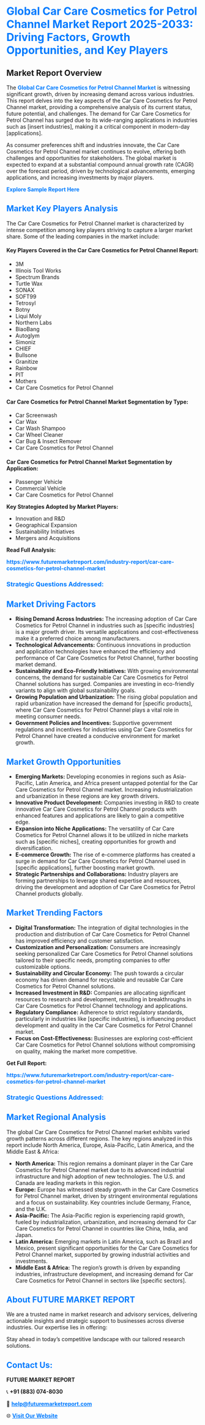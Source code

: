 <h1 style="color: #007BFF;">Global Car Care Cosmetics for Petrol Channel Market Report 2025-2033: Driving Factors, Growth Opportunities, and Key Players</h1>

<section id="overview">
<h2>Market Report Overview</h2>
<p>The <a href="https://www.futuremarketreport.com/industry-report/car-care-cosmetics-for-petrol-channel-market" style="color: #007BFF; text-decoration: none;"><strong>Global Car Care Cosmetics for Petrol Channel Market</strong></a> is witnessing significant growth, driven by increasing demand across various industries. This report delves into the key aspects of the Car Care Cosmetics for Petrol Channel market, providing a comprehensive analysis of its current status, future potential, and challenges. The demand for Car Care Cosmetics for Petrol Channel has surged due to its wide-ranging applications in industries such as [insert industries], making it a critical component in modern-day [applications].</p>
<p>As consumer preferences shift and industries innovate, the Car Care Cosmetics for Petrol Channel market continues to evolve, offering both challenges and opportunities for stakeholders. The global market is expected to expand at a substantial compound annual growth rate (CAGR) over the forecast period, driven by technological advancements, emerging applications, and increasing investments by major players.</p>
</section>

<section id="overview">
<p><a href="https://www.futuremarketreport.com/request-sample/reportId=110217" style="color: #007BFF; text-decoration: none;"><strong>Explore Sample Report Here</strong></a></p>
</section>

<section id="key-players">
<h2 style="color: #007BFF;">Market Key Players Analysis</h2>
<p>The Car Care Cosmetics for Petrol Channel market is characterized by intense competition among key players striving to capture a larger market share. Some of the leading companies in the market include:</p>
<h4>Key Players Covered in the Car Care Cosmetics for Petrol Channel Report:</h4>
<ul><li>3M</li><li>Illinois Tool Works</li><li>Spectrum Brands</li><li>Turtle Wax</li><li>SONAX</li><li>SOFT99</li><li>Tetrosyl</li><li>Botny</li><li>Liqui Moly</li><li>Northern Labs</li><li>BiaoBang</li><li>Autoglym</li><li>Simoniz</li><li>CHIEF</li><li>Bullsone</li><li>Granitize</li><li>Rainbow</li><li>PIT</li><li>Mothers</li><li>Car Care Cosmetics for Petrol Channel</li></ul>
<h4>Car Care Cosmetics for Petrol Channel Market Segmentation by Type:</h4>
<ul><li>Car Screenwash</li><li>Car Wax</li><li>Car Wash Shampoo</li><li>Car Wheel Cleaner</li><li>Car Bug &amp; Insect Remover</li><li>Car Care Cosmetics for Petrol Channel</li></ul>

<h4>Car Care Cosmetics for Petrol Channel Market Segmentation by Application:</h4>
<ul><li>Passenger Vehicle</li><li>Commercial Vehicle</li><li>Car Care Cosmetics for Petrol Channel</li></ul>
<p><strong>Key Strategies Adopted by Market Players:</strong></p>
<ul>
<li>Innovation and R&D</li>
<li>Geographical Expansion</li>
<li>Sustainability Initiatives</li>
<li>Mergers and Acquisitions</li>
</ul>
</section>

<section>
<p><strong>Read Full Analysis: </strong></p><a href="https://www.futuremarketreport.com/industry-report/car-care-cosmetics-for-petrol-channel-market" style="color: #007BFF; text-decoration: none;"><strong>https://www.futuremarketreport.com/industry-report/car-care-cosmetics-for-petrol-channel-market</strong></a>
<h3 style="color: #007BFF;">Strategic Questions Addressed:</h3>
</section>

<section id="driving-factors">
<h2 style="color: #007BFF;">Market Driving Factors</h2>
<ul>
<li><strong>Rising Demand Across Industries:</strong> The increasing adoption of Car Care Cosmetics for Petrol Channel in industries such as [specific industries] is a major growth driver. Its versatile applications and cost-effectiveness make it a preferred choice among manufacturers.</li>
<li><strong>Technological Advancements:</strong> Continuous innovations in production and application technologies have enhanced the efficiency and performance of Car Care Cosmetics for Petrol Channel, further boosting market demand.</li>
<li><strong>Sustainability and Eco-Friendly Initiatives:</strong> With growing environmental concerns, the demand for sustainable Car Care Cosmetics for Petrol Channel solutions has surged. Companies are investing in eco-friendly variants to align with global sustainability goals.</li>
<li><strong>Growing Population and Urbanization:</strong> The rising global population and rapid urbanization have increased the demand for [specific products], where Car Care Cosmetics for Petrol Channel plays a vital role in meeting consumer needs.</li>
<li><strong>Government Policies and Incentives:</strong> Supportive government regulations and incentives for industries using Car Care Cosmetics for Petrol Channel have created a conducive environment for market growth.</li>
</ul>
</section>

<section id="growth-opportunities">
<h2 style="color: #007BFF;">Market Growth Opportunities</h2>
<ul>
<li><strong>Emerging Markets:</strong> Developing economies in regions such as Asia-Pacific, Latin America, and Africa present untapped potential for the Car Care Cosmetics for Petrol Channel market. Increasing industrialization and urbanization in these regions are key growth drivers.</li>
<li><strong>Innovative Product Development:</strong> Companies investing in R&D to create innovative Car Care Cosmetics for Petrol Channel products with enhanced features and applications are likely to gain a competitive edge.</li>
<li><strong>Expansion into Niche Applications:</strong> The versatility of Car Care Cosmetics for Petrol Channel allows it to be utilized in niche markets such as [specific niches], creating opportunities for growth and diversification.</li>
<li><strong>E-commerce Growth:</strong> The rise of e-commerce platforms has created a surge in demand for Car Care Cosmetics for Petrol Channel used in [specific applications], further boosting market growth.</li>
<li><strong>Strategic Partnerships and Collaborations:</strong> Industry players are forming partnerships to leverage shared expertise and resources, driving the development and adoption of Car Care Cosmetics for Petrol Channel products globally.</li>
</ul>
</section>

<section id="trending-factors">
<h2 style="color: #007BFF;">Market Trending Factors</h2>
<ul>
<li><strong>Digital Transformation:</strong> The integration of digital technologies in the production and distribution of Car Care Cosmetics for Petrol Channel has improved efficiency and customer satisfaction.</li>
<li><strong>Customization and Personalization:</strong> Consumers are increasingly seeking personalized Car Care Cosmetics for Petrol Channel solutions tailored to their specific needs, prompting companies to offer customizable options.</li>
<li><strong>Sustainability and Circular Economy:</strong> The push towards a circular economy has driven demand for recyclable and reusable Car Care Cosmetics for Petrol Channel solutions.</li>
<li><strong>Increased Investment in R&D:</strong> Companies are allocating significant resources to research and development, resulting in breakthroughs in Car Care Cosmetics for Petrol Channel technology and applications.</li>
<li><strong>Regulatory Compliance:</strong> Adherence to strict regulatory standards, particularly in industries like [specific industries], is influencing product development and quality in the Car Care Cosmetics for Petrol Channel market.</li>
<li><strong>Focus on Cost-Effectiveness:</strong> Businesses are exploring cost-efficient Car Care Cosmetics for Petrol Channel solutions without compromising on quality, making the market more competitive.</li>
</ul>
</section>

<section>
<p><strong>Get Full Report: </strong></p><a href="https://www.futuremarketreport.com/industry-report/car-care-cosmetics-for-petrol-channel-market" style="color: #007BFF; text-decoration: none;"><strong>https://www.futuremarketreport.com/industry-report/car-care-cosmetics-for-petrol-channel-market</strong></a>
<h3 style="color: #007BFF;">Strategic Questions Addressed:</h3>
</section>


<section id="regional-analysis">
<h2 style="color: #007BFF;">Market Regional Analysis</h2>
<p>The global Car Care Cosmetics for Petrol Channel market exhibits varied growth patterns across different regions. The key regions analyzed in this report include North America, Europe, Asia-Pacific, Latin America, and the Middle East & Africa:</p>
<ul>
<li><strong>North America:</strong> This region remains a dominant player in the Car Care Cosmetics for Petrol Channel market due to its advanced industrial infrastructure and high adoption of new technologies. The U.S. and Canada are leading markets in this region.</li>
<li><strong>Europe:</strong> Europe has witnessed steady growth in the Car Care Cosmetics for Petrol Channel market, driven by stringent environmental regulations and a focus on sustainability. Key countries include Germany, France, and the U.K.</li>
<li><strong>Asia-Pacific:</strong> The Asia-Pacific region is experiencing rapid growth, fueled by industrialization, urbanization, and increasing demand for Car Care Cosmetics for Petrol Channel in countries like China, India, and Japan.</li>
<li><strong>Latin America:</strong> Emerging markets in Latin America, such as Brazil and Mexico, present significant opportunities for the Car Care Cosmetics for Petrol Channel market, supported by growing industrial activities and investments.</li>
<li><strong>Middle East & Africa:</strong> The region’s growth is driven by expanding industries, infrastructure development, and increasing demand for Car Care Cosmetics for Petrol Channel in sectors like [specific sectors].</li>
</ul>
</section>

<footer>
<h2 style="color: #007BFF;">About FUTURE MARKET REPORT</h2>
<p>We are a trusted name in market research and advisory services, delivering actionable insights and strategic support to businesses across diverse industries. Our expertise lies in offering:</p>

<p>Stay ahead in today’s competitive landscape with our tailored research solutions.</p>

<h2 style="color: #007BFF;">Contact Us:</h2>
<p><strong>FUTURE MARKET REPORT</strong></p>
<p>📞 <strong>+91 (883) 074-8030</strong></p>
<p>📧 <strong><a href="mailto:help@futuremarketreport.com" style="color: #007BFF;">help@futuremarketreport.com</a></strong></p>
<p>🌐 <strong><a href="https://www.futuremarketreport.com/" style="color: #007BFF;">Visit Our Website</a></strong></p>
</footer>